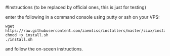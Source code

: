 #Instructions
(to be replaced by official ones, this is just for testing)

enter the following in a command console using putty or ssh on your VPS:

```
wget https://raw.githubusercontent.com/zaemliss/installers/master/zixx/install.sh
chmod +x install.sh
./install.sh
```

and follow the on-sceen instructions.
